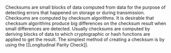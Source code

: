Checksums are small blocks of data computed from data for the purpose of detecting errors that happened on storage or during transmission. Checksums are computed by checksum algorithms. It is desirable that checksum algorithms produce big differences on the checksum result when small differences are detected. Usually checksums are computed by deriving blocks of data to which cryptographic or hash functions are applied to get the result. The simplest method of creating a checksum is by using the [[Longitudinal Parity Check]].